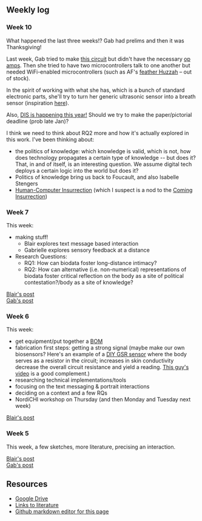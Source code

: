 ## Weekly log
### Week 10
What happened the last three weeks!? Gab had prelims and then it was Thanksgiving! 

Last week, Gab tried to make [this circuit](http://www.chris3000.com/wp-content/uploads/2010/02/Gsr02.jpg) but didn't have the necessary [op amps](https://www.digchip.com/datasheets/parts/datasheet/041/OP471A.php). Then she tried to have two microcontrollers talk to one another but needed WiFi-enabled microcontrollers (such as AF's [feather Huzzah](https://www.adafruit.com/product/2821) – out of stock).

In the spirit of working with what she has, which is a bunch of standard electronic parts, she'll try to turn her generic ultrasonic sensor into a breath sensor (inspiration [here](https://www.ncbi.nlm.nih.gov/pmc/articles/PMC4179033/pdf/sensors-14-15371.pdf)).

Also, [DIS is happening this year!](https://dis.acm.org/2021/) Should we try to make the paper/pictorial deadline (prob late Jan)?

I think we need to think about RQ2 more and how it's actually explored in this work. I've been thinking about: 
- the politics of knowledge: which knowledge is valid, which is not, how does technology propagates a certain type of knowledge -- but does it? That, in and of itself, is an interesting question. We assume digital tech deploys a certain logic into the world but does it?
- Politics of knowledge bring us back to Foucault, and also Isabelle Stengers
- [Human-Computer Insurrection](https://arxiv.org/pdf/1908.06167.pdf) (which I suspect is a nod to the [Coming Insurrection](https://theanarchistlibrary.org/library/comite-invisible-the-coming-insurrection)) 


### Week 7
This week:
- making stuff!
  - Blair explores text message based interaction
  - Gabrielle explores sensory feedback at  a distance
- Research Questions:
  - RQ1: How can biodata foster long-distance intimacy?
  - RQ2: How can alternative (i.e. non-numerical) representations of biodata foster critical reflection on the body as a site of political contestation?/body as a site of knowledge?

[Blair's post](posts/blair_post_wk7.md)  
[Gab's post](posts/gab_post_wk7.md)

### Week 6
This week: 
- get equipment/put together a [BOM](bom.md)
- fabrication first steps: getting a strong signal (maybe make our own biosensors? Here's an example of a [DIY GSR sensor](http://ftmedia.eu/diy-gsr-sensor/) where the body serves as a resistor in the circuit; increases in skin conductivity decrease the overall circuit resistance and yield a reading. [This guy's video](https://www.youtube.com/watch?v=ljVQpwVHpOo&feature=emb_logo) is a good complement.)
- researching technical implementations/tools
- focusing on the text messaging & portrait interactions
- deciding on a context and a few RQs
- NordiCHI workshop on Thursday (and then Monday and Tuesday next week)

[Blair's post](/posts/blair_post_wk6.md)


### Week 5
This week, a few sketches, more literature, precising an interaction.

[Blair's post](/posts/blair_post_wk5.md)  
[Gab's post](/posts/gab_post_wk5.md)

## Resources
- [Google Drive](https://drive.google.com/drive/u/0/folders/0ANOdHyxe8_6lUk9PVA)
- [Links to literature](https://github.com/bsubbaraman/ABSR/blob/gh-pages/literature.md)
- [Github markdown editor for this page](https://github.com/bsubbaraman/ABSR/edit/gh-pages/README.md)
